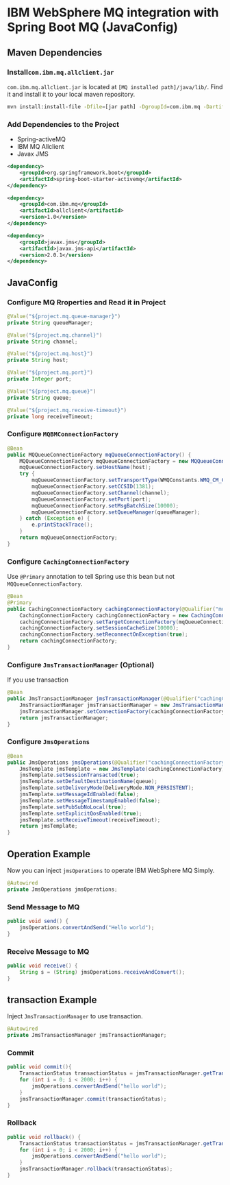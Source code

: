# IBM WebSphere MQ integration with Spring Boot MQ (JavaConfig)
## Maven Dependencies
### Install`com.ibm.mq.allclient.jar`
`com.ibm.mq.allclient.jar` is located at `[MQ installed path]/java/lib/`. Find it and install it to your local maven repository.
```sh
mvn install:install-file -Dfile=[jar path] -DgroupId=com.ibm.mq -DartifactId=allclient -Dversion=1.0 -Dpackaging=jar
```
### Add Dependencies to the Project
- Spring-activeMQ
- IBM MQ Allclient
- Javax JMS

```xml
<dependency>
    <groupId>org.springframework.boot</groupId>
    <artifactId>spring-boot-starter-activemq</artifactId>
</dependency>

<dependency>
    <groupId>com.ibm.mq</groupId>
    <artifactId>allclient</artifactId>
    <version>1.0</version>
</dependency>

<dependency>
    <groupId>javax.jms</groupId>
    <artifactId>javax.jms-api</artifactId>
    <version>2.0.1</version>
</dependency>
```
## JavaConfig
### Configure MQ Rroperties and Read it in Project
```java
@Value("${project.mq.queue-manager}")
private String queueManager;

@Value("${project.mq.channel}")
private String channel;

@Value("${project.mq.host}")
private String host;

@Value("${project.mq.port}")
private Integer port;

@Value("${project.mq.queue}")
private String queue;

@Value("${project.mq.receive-timeout}")
private long receiveTimeout;
```
### Configure `MQBMConnectionFactory`
```java
@Bean
public MQQueueConnectionFactory mqQueueConnectionFactory() {
    MQQueueConnectionFactory mqQueueConnectionFactory = new MQQueueConnectionFactory();
    mqQueueConnectionFactory.setHostName(host);
    try {
        mqQueueConnectionFactory.setTransportType(WMQConstants.WMQ_CM_CLIENT);
        mqQueueConnectionFactory.setCCSID(1381);
        mqQueueConnectionFactory.setChannel(channel);
        mqQueueConnectionFactory.setPort(port);
        mqQueueConnectionFactory.setMsgBatchSize(10000);
        mqQueueConnectionFactory.setQueueManager(queueManager);
    } catch (Exception e) {
        e.printStackTrace();
    }
    return mqQueueConnectionFactory;
}
```
### Configure `CachingConnectionFactory`
Use `@Primary` annotation to tell Spring use this bean but not `MQQueueConnectionFactory`.
```java
@Bean
@Primary
public CachingConnectionFactory cachingConnectionFactory(@Qualifier("mqQueueConnectionFactory") MQQueueConnectionFactory mqQueueConnectionFactory) {
    CachingConnectionFactory cachingConnectionFactory = new CachingConnectionFactory();
    cachingConnectionFactory.setTargetConnectionFactory(mqQueueConnectionFactory);
    cachingConnectionFactory.setSessionCacheSize(10000);
    cachingConnectionFactory.setReconnectOnException(true);
    return cachingConnectionFactory;
}
```
### Configure `JmsTransactionManager` (Optional)
If you use transaction
```java
@Bean
public JmsTransactionManager jmsTransactionManager(@Qualifier("cachingConnectionFactory") CachingConnectionFactory cachingConnectionFactory) {
    JmsTransactionManager jmsTransactionManager = new JmsTransactionManager();
    jmsTransactionManager.setConnectionFactory(cachingConnectionFactory);
    return jmsTransactionManager;
}
```
### Configure `JmsOperations`
```java
@Bean
public JmsOperations jmsOperations(@Qualifier("cachingConnectionFactory") CachingConnectionFactory cachingConnectionFactory) {
    JmsTemplate jmsTemplate = new JmsTemplate(cachingConnectionFactory);
    jmsTemplate.setSessionTransacted(true);
    jmsTemplate.setDefaultDestinationName(queue);
    jmsTemplate.setDeliveryMode(DeliveryMode.NON_PERSISTENT);
    jmsTemplate.setMessageIdEnabled(false);
    jmsTemplate.setMessageTimestampEnabled(false);
    jmsTemplate.setPubSubNoLocal(true);
    jmsTemplate.setExplicitQosEnabled(true);
    jmsTemplate.setReceiveTimeout(receiveTimeout);
    return jmsTemplate;
}
```
## Operation Example
Now you can inject `jmsOperations` to operate IBM WebSphere MQ Simply.

```java
@Autowired
private JmsOperations jmsOperations;
```
### Send Message to MQ
```java
public void send() {
    jmsOperations.convertAndSend("Hello world");
}
```
### Receive Message to MQ
```java
public void receive() {
    String s = (String) jmsOperations.receiveAndConvert();
}
```
## transaction Example
Inject `JmsTransactionManager` to use transaction.
```java
@Autowired
private JmsTransactionManager jmsTransactionManager;
```
### Commit
```java
public void commit(){
    TransactionStatus transactionStatus = jmsTransactionManager.getTransaction(new DefaultTransactionDefinition());
    for (int i = 0; i < 2000; i++) {
        jmsOperations.convertAndSend("hello world");
    }
    jmsTransactionManager.commit(transactionStatus);
}
```
### Rollback
```java
public void rollback() {
    TransactionStatus transactionStatus = jmsTransactionManager.getTransaction(new DefaultTransactionDefinition());
    for (int i = 0; i < 2000; i++) {
        jmsOperations.convertAndSend("hello world");
    }
    jmsTransactionManager.rollback(transactionStatus);
}
```
